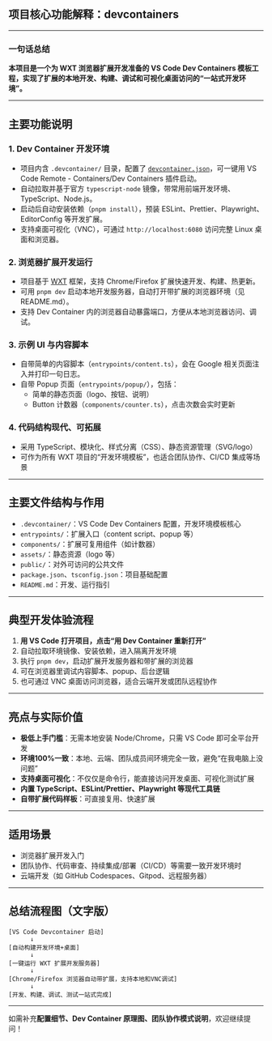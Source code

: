 ## 项目核心功能解释：devcontainers

---

### 一句话总结

**本项目是一个为 WXT 浏览器扩展开发准备的 VS Code Dev Containers 模板工程，实现了扩展的本地开发、构建、调试和可视化桌面访问的“一站式开发环境”。**

---

## 主要功能说明

### 1. Dev Container 开发环境

- 项目内含 `.devcontainer/` 目录，配置了 [`devcontainer.json`](#devcontainerdevcontainerjson)，可一键用 VS Code Remote - Containers/Dev Containers 插件启动。
- 自动拉取并基于官方 `typescript-node` 镜像，带常用前端开发环境、TypeScript、Node.js。
- 启动后自动安装依赖（`pnpm install`），预装 ESLint、Prettier、Playwright、EditorConfig 等开发扩展。
- 支持桌面可视化（VNC），可通过 `http://localhost:6080` 访问完整 Linux 桌面和浏览器。

### 2. 浏览器扩展开发运行

- 项目基于 [WXT](https://wxt.dev/) 框架，支持 Chrome/Firefox 扩展快速开发、构建、热更新。
- 可用 `pnpm dev` 启动本地开发服务器，自动打开带扩展的浏览器环境（见 README.md）。
- 支持 Dev Container 内的浏览器自动暴露端口，方便从本地浏览器访问、调试。

### 3. 示例 UI 与内容脚本

- 自带简单的内容脚本（`entrypoints/content.ts`），会在 Google 相关页面注入并打印一句日志。
- 自带 Popup 页面（`entrypoints/popup/`），包括：
  - 简单的静态页面（logo、按钮、说明）
  - Button 计数器（`components/counter.ts`），点击次数会实时更新

### 4. 代码结构现代、可拓展

- 采用 TypeScript、模块化、样式分离（CSS）、静态资源管理（SVG/logo）
- 可作为所有 WXT 项目的“开发环境模板”，也适合团队协作、CI/CD 集成等场景

---

## 主要文件结构与作用

- `.devcontainer/`：VS Code Dev Containers 配置，开发环境模板核心
- `entrypoints/`：扩展入口（content script、popup 等）
- `components/`：扩展可复用组件（如计数器）
- `assets/`：静态资源（logo 等）
- `public/`：对外可访问的公共文件
- `package.json`、`tsconfig.json`：项目基础配置
- `README.md`：开发、运行指引

---

## 典型开发体验流程

1. **用 VS Code 打开项目，点击“用 Dev Container 重新打开”**
2. 自动拉取环境镜像、安装依赖，进入隔离开发环境
3. 执行 `pnpm dev`，启动扩展开发服务器和带扩展的浏览器
4. 可在浏览器里调试内容脚本、popup、后台逻辑
5. 也可通过 VNC 桌面访问浏览器，适合云端开发或团队远程协作

---

## 亮点与实际价值

- **极低上手门槛**：无需本地安装 Node/Chrome，只需 VS Code 即可全平台开发
- **环境100%一致**：本地、云端、团队成员间环境完全一致，避免“在我电脑上没问题”
- **支持桌面可视化**：不仅仅是命令行，能直接访问开发桌面、可视化测试扩展
- **内置 TypeScript、ESLint/Prettier、Playwright 等现代工具链**
- **自带扩展代码样板**：可直接复用、快速扩展

---

## 适用场景

- 浏览器扩展开发入门
- 团队协作、代码审查、持续集成/部署（CI/CD）等需要一致开发环境时
- 云端开发（如 GitHub Codespaces、Gitpod、远程服务器）

---

## 总结流程图（文字版）

```
[VS Code Devcontainer 启动]
      ↓
[自动构建开发环境+桌面]
      ↓
[一键运行 WXT 扩展开发服务器]
      ↓
[Chrome/Firefox 浏览器自动带扩展，支持本地和VNC调试]
      ↓
[开发、构建、调试、测试一站式完成]
```

---

如需补充**配置细节、Dev Container 原理图、团队协作模式说明**，欢迎继续提问！
